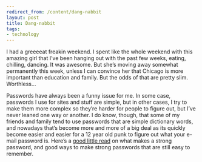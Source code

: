 ```yaml
---
redirect_from: /content/dang-nabbit
layout: post
title: Dang-nabbit
tags:
- technology
---
```

I had a greeeeat freakin weekend. I spent like the whole weekend with this amazing girl that I’ve been hanging out with the past few weeks, eating, chilling, dancing. It was awesome. But she’s moving away somewhat permanently this week, unless I can convince her that Chicago is more important than education and family. But the odds of that are pretty slim. Worthless...

Passwords have always been a funny issue for me. In some case, passwords I use for sites and stuff are simple, but in other cases, I try to make them more complex so they’re harder for people to figure out, but I’ve never leaned one way or another. I do know, though, that some of my friends and family tend to use passwords that are simple dictionary words, and nowadays that’s become more and more of a big deal as its quickly become easier and easier for a 12 year old punk to figure out what your e-mail password is. Here’s a [good little read](http://iamservices.utexas.edu/help/ut-eid-help-topics/choosing-a-strong-password/) on what makes a strong password, and good ways to make strong passwords that are still easy to remember.

